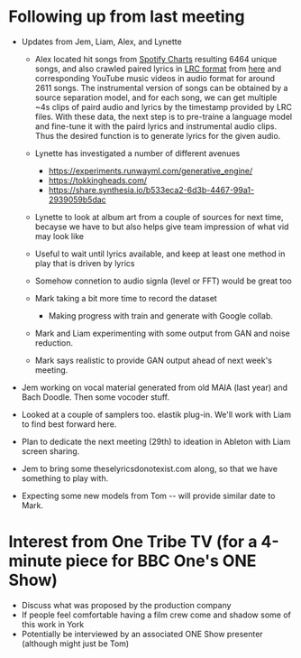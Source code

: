 # Following up from last meeting

* Updates from Jem, Liam, Alex, and Lynette
  * Alex located hit songs from [Spotify Charts](https://spotifycharts.com/regional/gb/daily/latest) resulting 6464 unique songs, and also crawled paired lyrics in [LRC format](https://en.wikipedia.org/wiki/LRC_(file_format)) from [here](https://www.rentanadviser.com/en/subtitles/subtitles4songs.aspx) and corresponding YouTube music videos in audio format for around 2611 songs. The instrumental version of songs can be obtained by a source separation model, and for each song, we can get multiple ~4s clips of paird audio and lyrics by the timestamp provided by LRC files. With these data, the next step is to pre-traine a language model and fine-tune it with the paird lyrics and instrumental audio clips. Thus the desired function is to generate lyrics for the given audio.

  * Lynette has investigated a number of different avenues
    * https://experiments.runwayml.com/generative_engine/
    * https://tokkingheads.com/
    * https://share.synthesia.io/b533eca2-6d3b-4467-99a1-2939059b5dac 
  
  * Lynette to look at album art from a couple of sources for next time, becayse we have to but also helps give team impression of what vid may look like
  * Useful to wait until lyrics available, and keep at least one method in play that is driven by lyrics
  * Somehow connetion to audio signla (level or FFT) would be great too
  
  * Mark taking a bit more time to record the dataset
    * Making progress with train and generate with Google collab.
  * Mark and Liam experimenting with some output from GAN and noise reduction.
  * Mark says realistic to provide GAN output ahead of next week's meeting.
 
* Jem working on vocal material generated from old MAIA (last year) and Bach Doodle. Then some vocoder stuff.

* Looked at a couple of samplers too. elastik plug-in. We'll work with Liam to find best forward here.

* Plan to dedicate the next meeting (29th) to ideation in Ableton with Liam screen sharing.

* Jem to bring some theselyricsdonotexist.com along, so that we have something to play with.

* Expecting some new models from Tom -- will provide similar date to Mark.

# Interest from One Tribe TV (for a 4-minute piece for BBC One's ONE Show)

* Discuss what was proposed by the production company
* If people feel comfortable having a film crew come and shadow some of this work in York
* Potentially be interviewed by an associated ONE Show presenter (although might just be Tom)
